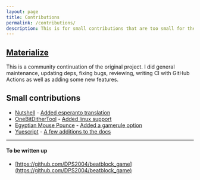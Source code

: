 ```yaml
---
layout: page
title: Contributions
permalink: /contributions/
description: This is for small contributions that are too small for their own page.
---
```


## [Materialize](https://github.com/materializecss/materialize)

This is a community continuation of the original project. I did general
maintenance, updating deps, fixing bugs, reviewing, writing CI with GitHub Actions as well as adding some new features.

## Small contributions

* [Nutshell](https://github.com/ncase/nutshell) - [Added esperanto translation](https://github.com/ncase/nutshell/pull/3)
* [OneBitDitherTool](https://github.com/timheigames/onebitdithertool) - [Added linux support](https://github.com/timheigames/onebitdithertool/pull/1)
* [Egyptian Mouse Pounce](https://github.com/dozingcat/MousePounce) - [Added a gamerule option](https://github.com/dozingcat/MousePounce/pull/12)
* [Yuescript](https://yuescript.org/doc) - [A few additions to the docs](https://github.com/pigpigyyy/Yuescript/commits?author=ChildishGiant)


---
#### To be written up

* [https://github.com/DPS2004/beatblock_game](https://github.com/DPS2004/beatblock_game)
